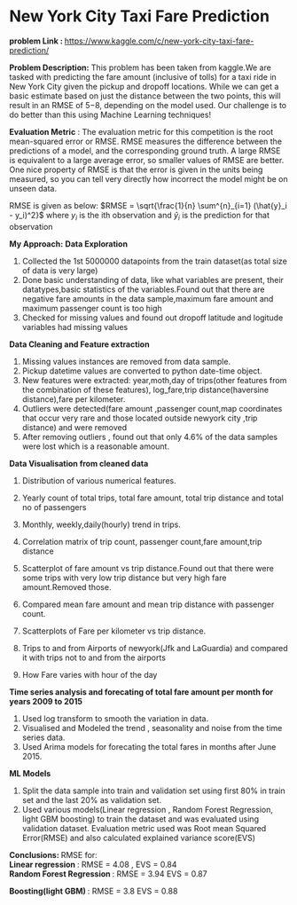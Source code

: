 <h1> New York City Taxi Fare Prediction </h1>

<b> problem Link : </b> <href> https://www.kaggle.com/c/new-york-city-taxi-fare-prediction/</href>

<b>Problem Description:</b> This problem has been taken from kaggle.We are tasked with predicting the fare amount (inclusive of tolls) for a taxi ride in New York City given the pickup and dropoff locations. While we can get a basic estimate based on just the distance between the two points, this will result in an RMSE of $5-$8, depending on the model used. Our challenge is to do better than this using Machine Learning techniques!

<b>Evaluation Metric</b> : The evaluation metric for this competition is the root mean-squared error or RMSE. RMSE measures the difference between the predictions of a model, and the corresponding ground truth. A large RMSE is equivalent to a large average error, so smaller values of RMSE are better. One nice property of RMSE is that the error is given in the units being measured, so you can tell very directly how incorrect the model might be on unseen data.

RMSE is given as below:
$RMSE = \sqrt{\frac{1}{n} \sum^{n}_{i=1} (\hat{y}_i - y_i)^2}$
where $y_i$ is the ith observation and $\hat{y}_i$ is the prediction  for that observation

<b>My Approach:</b>
<b> Data Exploration </b>
1. Collected the 1st 5000000 datapoints from the train dataset(as total size of data is very large)
2. Done basic understanding of data, like what variables are present, their datatypes,basic statistics of the variables.Found out that there are negative fare amounts in the data sample,maximum fare amount and maximum passenger count is too high
3. Checked for missing values and found out dropoff latitude and logitude variables had missing values <br>

<b> Data Cleaning and Feature extraction </b>
1. Missing values instances are removed from data sample.
2. Pickup datetime values are converted to python date-time object.
3. New features were extracted: year,moth,day of trips(other features from the combination of these features), log_fare,trip distance(haversine distance),fare per kilometer.
3. Outliers were detected(fare amount ,passenger count,map coordinates that occur very rare and those located outside newyork city ,trip distance) and were removed
4. After removing outliers , found out that only 4.6% of the data samples were lost which is a reasonable amount.<br>

<b> Data Visualisation from cleaned data </b>
1. Distribution of various numerical features.
2. Yearly count of total trips, total fare amount, total trip distance and total no of passengers
3. Monthly, weekly,daily(hourly) trend in trips.
4. Correlation matrix of trip count, passenger count,fare amount,trip distance
5. Scatterplot of fare amount vs trip distance.Found out that there were some trips with very low trip distance but very high fare amount.Removed those.

6. Compared mean fare amount and mean trip distance with passenger count.
7. Scatterplots of Fare per kilometer vs trip distance.
8. Trips to and from Airports of newyork(Jfk and LaGuardia) and compared it with trips not to and from the airports
9. How Fare varies with hour of the day


<b> Time series analysis and forecating of total fare amount per month for years 2009 to 2015</b>
1. Used log transform to smooth the variation in data.
2. Visualised and Modeled the trend , seasonality and noise from the time series data.
3. Used Arima models for forecating the total fares in months after June 2015.

<b> ML Models </b> <br>
1. Split the data sample into train and validation set using first 80% in train set and the last 20% as validation set.
2. Used various models(Linear regression , Random Forest Regression, light GBM boosting) to train the dataset and was evaluated using validation dataset. Evaluation metric used was Root mean Squared Error(RMSE) and also calculated explained variance score(EVS)

<b> Conclusions: </b>
RMSE for:<br>
<b> Linear regression </b> : RMSE = 4.08 , EVS = 0.84<br>
<b> Random Forest Regression </b> : RMSE = 3.94   EVS = 0.87<br>

<b> Boosting(light GBM) </b> : RMSE = 3.8 EVS = 0.88



